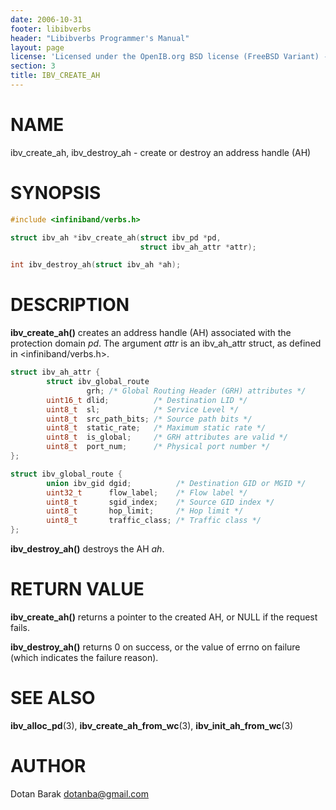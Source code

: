 ```yaml
---
date: 2006-10-31
footer: libibverbs
header: "Libibverbs Programmer's Manual"
layout: page
license: 'Licensed under the OpenIB.org BSD license (FreeBSD Variant) - See COPYING.md'
section: 3
title: IBV_CREATE_AH
---
```


# NAME

ibv_create_ah, ibv_destroy_ah - create or destroy an address handle (AH)

# SYNOPSIS

```c
#include <infiniband/verbs.h>

struct ibv_ah *ibv_create_ah(struct ibv_pd *pd,
                             struct ibv_ah_attr *attr);

int ibv_destroy_ah(struct ibv_ah *ah);
```

# DESCRIPTION

**ibv_create_ah()** creates an address handle (AH) associated with the
protection domain *pd*. The argument *attr* is an ibv_ah_attr struct, as
defined in <infiniband/verbs.h>.


```c
struct ibv_ah_attr {
        struct ibv_global_route
                 grh; /* Global Routing Header (GRH) attributes */
        uint16_t dlid;          /* Destination LID */
        uint8_t  sl;            /* Service Level */
        uint8_t  src_path_bits; /* Source path bits */
        uint8_t  static_rate;   /* Maximum static rate */
        uint8_t  is_global;     /* GRH attributes are valid */
        uint8_t  port_num;      /* Physical port number */
};

struct ibv_global_route {
        union ibv_gid dgid;          /* Destination GID or MGID */
        uint32_t      flow_label;    /* Flow label */
        uint8_t       sgid_index;    /* Source GID index */
        uint8_t       hop_limit;     /* Hop limit */
        uint8_t       traffic_class; /* Traffic class */
};
```



**ibv_destroy_ah()** destroys the AH *ah*.

# RETURN VALUE

**ibv_create_ah()** returns a pointer to the created AH, or NULL if the
request fails.

**ibv_destroy_ah()** returns 0 on success, or the value of errno on failure
(which indicates the failure reason).

# SEE ALSO

**ibv_alloc_pd**(3),
**ibv_create_ah_from_wc**(3),
**ibv_init_ah_from_wc**(3)

# AUTHOR

Dotan Barak <dotanba@gmail.com>
